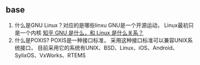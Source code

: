## base
1. 什么是GNU Linux？对应的是哪些linxu
GNU是一个开源运动， Linux最初只是一个内核
[知乎 GNU 是什么，和 Linux 是什么关系？](https://www.zhihu.com/question/319783573/answer/656033035)
2. 什么是POXIS?
POXIS是一种接口标准， 采用这种接口标准可以兼容UNIX系统接口， 目前采用它的系统有UNIX、BSD、Linux、iOS、Android、SylixOS、VxWorks、RTEMS 